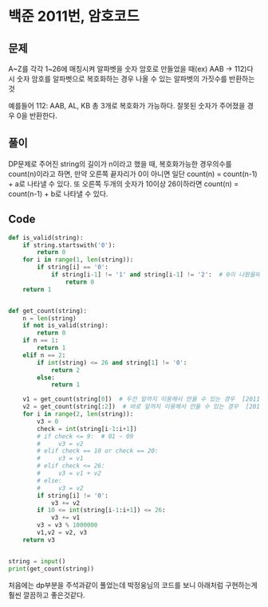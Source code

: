 # 백준 2011번, 암호코드

## 문제

A~Z를 각각 1~26에 매칭시켜 알파벳을 숫자 암호로 만들었을 때(ex) AAB -> 112)다시 숫자 암호를 알파벳으로 복호화하는 경우 나올 수 있는 알파벳의 가짓수를 반환하는것

예를들어 112: AAB, AL, KB 총 3개로 복호화가 가능하다. 잘못된 숫자가 주어졌을 경우 0을 반환한다.

## 풀이

DP문제로 주어진 string의 길이가 n이라고 했을 때, 복호화가능한 경우의수를 count(n)이라고 하면, 만약 오른쪽 끝자리가 0이 아니면 일단 count(n) = count(n-1) + a로 나타낼 수 있다. 또 오른쪽 두개의 숫자가 10이상 26이하라면 count(n) = count(n-1) + b로 나타낼 수 있다. 

## Code

```python
def is_valid(string):
    if string.startswith('0'):
        return 0
    for i in range(1, len(string)):
        if string[i] == '0':
            if string[i-1] != '1' and string[i-1] != '2':  # 0이 나왔을때 왼쪽에 1이나 2가 안나왔을 경우
                return 0
    return 1


def get_count(string):
    n = len(string)
    if not is_valid(string):
        return 0
    if n == 1:
        return 1
    elif n == 2:
        if int(string) <= 26 and string[1] != '0':
            return 2
        else:
            return 1

    v1 = get_count(string[0])  # 두칸 앞까지 이용해서 만들 수 있는 경우  [2011]1
    v2 = get_count(string[:2])  # 바로 앞까지 이용해서 만들 수 있는 경우  [201]11
    for i in range(2, len(string)):
        v3 = 0
        check = int(string[i-1:i+1])
        # if check <= 9:  # 01 ~ 09
        #     v3 = v2
        # elif check == 10 or check == 20:
        #     v3 = v1
        # elif check <= 26:
        #     v3 = v1 + v2
        # else:
        #     v3 = v2
        if string[i] != '0':
            v3 += v2
        if 10 <= int(string[i-1:i+1]) <= 26:
            v3 += v1
        v3 = v3 % 1000000
        v1,v2 = v2, v3
    return v3


string = input()
print(get_count(string))
```

처음에는 dp부분을 주석과같이 풀었는데 박정웅님의 코드를 보니 아래처럼 구현하는게 훨씬 깔끔하고 좋은것같다.
